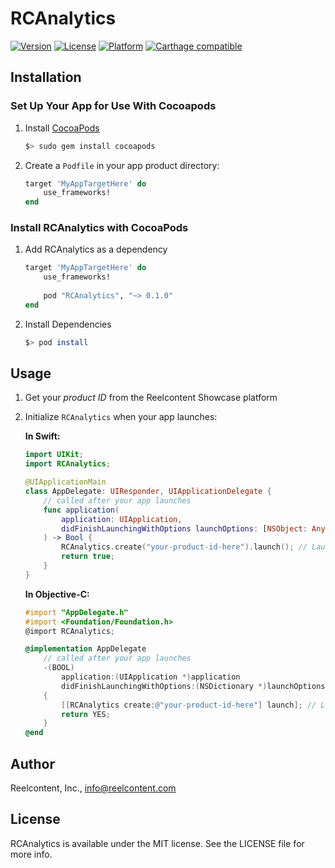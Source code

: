 # RCAnalytics

[![Version](https://img.shields.io/cocoapods/v/RCAnalytics.svg?style=flat)](http://cocoapods.org/pods/RCAnalytics)
[![License](https://img.shields.io/cocoapods/l/RCAnalytics.svg?style=flat)](http://cocoapods.org/pods/RCAnalytics)
[![Platform](https://img.shields.io/cocoapods/p/RCAnalytics.svg?style=flat)](http://cocoapods.org/pods/RCAnalytics)
[![Carthage compatible](https://img.shields.io/badge/Carthage-compatible-4BC51D.svg?style=flat)](https://github.com/Carthage/Carthage)

## Installation

### Set Up Your App for Use With Cocoapods
1. Install [CocoaPods](http://cocoapods.org)

    ```bash
    $> sudo gem install cocoapods
    ```
2. Create a `Podfile` in your app product directory:

    ```ruby
    target 'MyAppTargetHere' do
        use_frameworks!
    end
    ```

### Install RCAnalytics with CocoaPods
1. Add RCAnalytics as a dependency

    ```ruby
    target 'MyAppTargetHere' do
        use_frameworks!
        
        pod "RCAnalytics", "~> 0.1.0"
    end
    ```
2. Install Dependencies

    ```bash
    $> pod install
    ```

## Usage
1. Get your *product ID* from the Reelcontent Showcase platform
2. Initialize `RCAnalytics` when your app launches:

    **In Swift:**
    
    ```swift
    import UIKit;
    import RCAnalytics;
    
    @UIApplicationMain
    class AppDelegate: UIResponder, UIApplicationDelegate {
        // called after your app launches
        func application(
            application: UIApplication,
            didFinishLaunchingWithOptions launchOptions: [NSObject: AnyObject]?
        ) -> Bool {
            RCAnalytics.create("your-product-id-here").launch(); // Launch RCAnalytics
            return true;
        }
    }
    ```
    
    **In Objective-C:**
    
    ```objective-c
    #import "AppDelegate.h"
    #import <Foundation/Foundation.h>
    @import RCAnalytics;
    
    @implementation AppDelegate
        // called after your app launches
        -(BOOL)
            application:(UIApplication *)application
            didFinishLaunchingWithOptions:(NSDictionary *)launchOptions
        {
            [[RCAnalytics create:@"your-product-id-here"] launch]; // Launch RCAnalytics
            return YES;
        }
    @end
    ```

## Author

Reelcontent, Inc., [info@reelcontent.com](mailto:info@reelcontent.com?subject=RCAnalytics)

## License

RCAnalytics is available under the MIT license. See the LICENSE file for more info.

